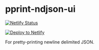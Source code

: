 # pprint-ndjson-ui

[![Netlify
Status](https://api.netlify.com/api/v1/badges/a2012aa3-11b9-46bf-bf13-1b29ace847eb/deploy-status)](https://app.netlify.com/sites/pprint-ndjson/deploys)

[![Deploy to
Netlify](https://www.netlify.com/img/deploy/button.svg)](https://app.netlify.com/start/deploy?repository=https://github.com/neverendingqs/pprint-ndjson-ui)

For pretty-printing newline delimited JSON.

